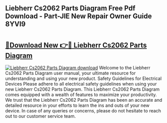 ## Liebherr Cs2062 Parts Diagram Free Pdf Download - Part-JlE New Repair Owner Guide 8YVI9

# <h2><a href="http://dfq88m.blite.top/?on=Liebherr+Cs2062+Parts+Diagram">🔗Download New 👉🔴 Liebherr Cs2062 Parts Diagram</a></h2>

[![Liebherr Cs2062 Parts Diagram download](https://i.imgur.com/lujVjoI.png)](http://dfq88m.blite.top/?on=Liebherr+Cs2062+Parts+Diagram)
Welcome to the Liebherr Cs2062 Parts Diagram user manual, your ultimate resource for understanding and using your new product. Safety Guidelines for Electrical Devices Please adhere to all electrical safety guidelines when using your new Liebherr Cs2062 Parts Diagram. This Liebherr Cs2062 Parts Diagram comes equipped with a wealth of features to maximize your productivity. We trust that the Liebherr Cs2062 Parts Diagram has been an accurate and detailed resource in your efforts to learn the ins and outs of your new device. In case of any queries or concerns, please do not hesitate to reach out to our customer service team.
